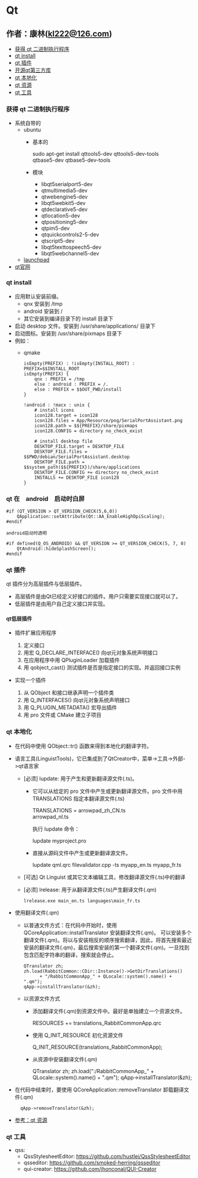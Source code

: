 # Qt

作者：康林(kl222@126.com)
-------------------------

- [获得 qt 二进制执行程序](#获得-qt-二进制执行程序)
- [qt install](#qt-install)
- [qt 插件](#qt-插件)
- [开源qt第三方库](qt_third.md)
- [qt 本地化](#qt-本地化)
- [qt 资源](resource.md)
- [qt 工具](#qt-工具)

### 获得 qt 二进制执行程序
- 系统自带的
  + ubuntu
    - 基本的

        sudo apt-get install qttools5-dev qttools5-dev-tools \
             qtbase5-dev qtbase5-dev-tools

    - 模块
      + libqt5serialport5-dev 
      + qtmultimedia5-dev
      + qtwebengine5-dev
      + libqt5webkit5-dev
      + qtdeclarative5-dev
      + qtlocation5-dev
      + qtpositioning5-dev
      + qtpim5-dev
      + qtquickcontrols2-5-dev
      + qtscript5-dev
      + libqt5texttospeech5-dev
      + libqt5webchannel5-dev
  + [launchpad](https://launchpad.net/~beineri)
- [qt官网](http://download.qt.io/official_releases/qt/)

### qt install
- 应用默认安装前缀。
  + qnx 安装到 /tmp 
  + android 安装到 / 
  + 其它安装到编译目录下的 install 目录下
- 启动 desktop 文件。安装到 /usr/share/applications/ 目录下
- 启动图标。安装到 /usr/share/pixmaps 目录下
- 例如：
  + qmake

        isEmpty(PREFIX) : !isEmpty(INSTALL_ROOT) : PREFIX=$$INSTALL_ROOT
        isEmpty(PREFIX) {
            qnx : PREFIX = /tmp
            else : android : PREFIX = /.
            else : PREFIX = $$OUT_PWD/install
        }
        
        !android : !macx : unix {
            # install icons
            icon128.target = icon128
            icon128.files = App/Resource/png/SerialPortAssistant.png
            icon128.path = $${PREFIX}/share/pixmaps
            icon128.CONFIG = directory no_check_exist
        
            # install desktop file
            DESKTOP_FILE.target = DESKTOP_FILE
            DESKTOP_FILE.files = $$PWD/debian/SerialPortAssistant.desktop
            DESKTOP_FILE.path = $$system_path($${PREFIX})/share/applications
            DESKTOP_FILE.CONFIG += directory no_check_exist
            INSTALLS += DESKTOP_FILE icon128
        }

### qt 在　android　启动时白屏

	#if (QT_VERSION > QT_VERSION_CHECK(5,6,0))
	    QApplication::setAttribute(Qt::AA_EnableHighDpiScaling);
	#endif

	android启动时透明

	#if defined(Q_OS_ANDROID) && QT_VERSION >= QT_VERSION_CHECK(5, 7, 0)
	    QtAndroid::hideSplashScreen();
	#endif

### qt 插件

qt 插件分为高层插件与低层插件。

- 高层插件是由Qt已经定义好接口的插件。用户只需要实现接口就可以了。
- 低层插件是由用户自己定义接口并实现。

#### qt低层插件
- 插件扩展应用程序
  1. 定义接口
  2. 用宏 Q_DECLARE_INTERFACE() 向qt元对象系统声明接口
  3. 在应用程序中用 QPluginLoader 加载插件
  4. 用 qobject_cast() 测试插件是否是指定接口的实现。并返回接口实例

- 实现一个插件
  1. 从 QObject 和接口继承声明一个插件类
  2. 用 Q_INTERFACES() 向qt元对象系统声明接口
  3. 用 Q_PLUGIN_METADATA() 宏导出插件
  4. 用 pro 文件或 CMake 建立子项目

### qt 本地化

- 在代码中使用 QObject::tr() 函数来得到本地化的翻译字符。
- 语言工具(LinguistTools)，它已集成到了QtCreator中，菜单->工具->外部->qt语言家
  - [必须] lupdate: 用于产生和更新翻译源文件(.ts)。
    + 它可以从给定的 pro 文件中产生或更新翻译源文件。pro 文件中用 TRANSLATIONS 指定本翻译源文件(.ts)

        TRANSLATIONS = arrowpad_zh_CN.ts \
                 arrowpad_nl.ts

        执行 lupdate 命令：

        lupdate myproject.pro

    + 直接从源码文件中产生或更新翻译源文件。

        lupdate qml.qrc filevalidator.cpp -ts myapp_en.ts myapp_fr.ts

  - [可选] Qt Linguist 或其它文本编辑工具，修改翻译源文件(.ts)中的翻译
  - [必须] lrelease: 用于从翻译源文件(.ts)产生翻译文件(.qm)

        lrelease.exe main_en.ts languages\main_fr.ts

- 使用翻译文件(.qm)
  + 以普通文件方式：在代码中开始时，使用 QCoreApplication::installTranslator 安装翻译文件(.qm)。
可以安装多个翻译文件(.qm)。将以与安装相反的顺序搜索翻译，因此，将首先搜索最近安装的翻译文件(.qm)，最后搜索安装的第一个翻译文件(.qm)。一旦找到包含匹配字符串的翻译，搜索就会停止。

        QTranslator zh;
        zh.load(RabbitCommon::CDir::Instance()->GetDirTranslations()
              + "/RabbitCommonApp_" + QLocale::system().name() + ".qm");
        qApp->installTranslator(&zh);

  + 以资源文件方式
    - 添加翻译文件(.qm)到资源文件中。最好是单独建立一个资源文件。

        RESOURCES += translations_RabbitCommonApp.qrc

    - 使用 Q_INIT_RESOURCE 初化资源文件

        Q_INIT_RESOURCE(translations_RabbitCommonApp);

    - 从资源中安装翻译文件(.qm)

        QTranslator zh;
        zh.load(":/RabbitCommonApp_" + QLocale::system().name() + ".qm");
        qApp->installTranslator(&zh);

- 在代码中结束时，要使用 QCoreApplication::removeTranslator 卸载翻译文件(.qm)

        qApp->removeTranslator(&zh);

- [参考：qt 资源](resource.md)

### qt 工具

- qss:
  + QssStylesheetEditor: https://github.com/hustlei/QssStylesheetEditor
  + qsseditor: https://github.com/smoked-herring/qsseditor
  + qui-creator: https://github.com/jhonconal/QUI-Creator
